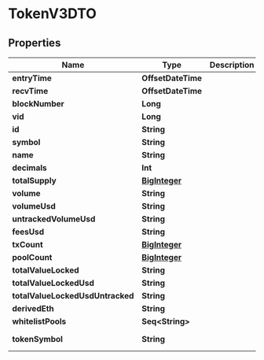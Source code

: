 

# TokenV3DTO


## Properties

Name | Type | Description | Notes
------------ | ------------- | ------------- | -------------
**entryTime** | **OffsetDateTime** |  |  [optional]
**recvTime** | **OffsetDateTime** |  |  [optional]
**blockNumber** | **Long** |  |  [optional]
**vid** | **Long** |  |  [optional]
**id** | **String** |  |  [optional]
**symbol** | **String** |  |  [optional]
**name** | **String** |  |  [optional]
**decimals** | **Int** |  |  [optional]
**totalSupply** | [**BigInteger**](BigInteger.md) |  |  [optional]
**volume** | **String** |  |  [optional]
**volumeUsd** | **String** |  |  [optional]
**untrackedVolumeUsd** | **String** |  |  [optional]
**feesUsd** | **String** |  |  [optional]
**txCount** | [**BigInteger**](BigInteger.md) |  |  [optional]
**poolCount** | [**BigInteger**](BigInteger.md) |  |  [optional]
**totalValueLocked** | **String** |  |  [optional]
**totalValueLockedUsd** | **String** |  |  [optional]
**totalValueLockedUsdUntracked** | **String** |  |  [optional]
**derivedEth** | **String** |  |  [optional]
**whitelistPools** | **Seq&lt;String&gt;** |  |  [optional]
**tokenSymbol** | **String** |  |  [optional] [readonly]



